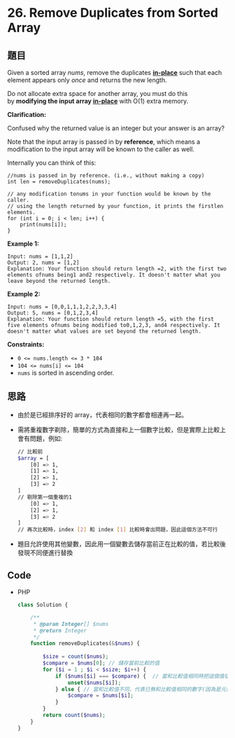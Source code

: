 # 26. Remove Duplicates from Sorted Array

## 題目

Given a sorted array *nums*, remove the duplicates **[in-place](https://en.wikipedia.org/wiki/In-place_algorithm)** such that each element appears only *once* and returns the new length.

Do not allocate extra space for another array, you must do this by **modifying the input array [in-place](https://en.wikipedia.org/wiki/In-place_algorithm)** with O(1) extra memory.

**Clarification:**

Confused why the returned value is an integer but your answer is an array?

Note that the input array is passed in by **reference**, which means a modification to the input array will be known to the caller as well.

Internally you can think of this:

```
//nums is passed in by reference. (i.e., without making a copy)
int len = removeDuplicates(nums);

// any modification tonums in your function would be known by the caller.
// using the length returned by your function, it prints the firstlen elements.
for (int i = 0; i < len; i++) {
    print(nums[i]);
}

```

**Example 1:**

```
Input: nums = [1,1,2]
Output: 2, nums = [1,2]
Explanation: Your function should return length =2, with the first two elements ofnums being1 and2 respectively. It doesn't matter what you leave beyond the returned length.

```

**Example 2:**

```
Input: nums = [0,0,1,1,1,2,2,3,3,4]
Output: 5, nums = [0,1,2,3,4]
Explanation: Your function should return length =5, with the first five elements ofnums being modified to0,1,2,3, and4 respectively. It doesn't matter what values are set beyond the returned length.

```

**Constraints:**

- `0 <= nums.length <= 3 * 104`
- `104 <= nums[i] <= 104`
- `nums` is sorted in ascending order.

## 思路

- 由於是已經排序好的 array，代表相同的數字都會相連再一起。
- 需將重複數字剃除，簡單的方式為直接和上一個數字比較，但是實際上比較上會有問題，例如:

    ```bash
    // 比較前
    $array = [
    	[0] => 1,
    	[1] => 1,
    	[2] => 1,
    	[3] => 2
    ]
    // 剔除第一個重複的1 
    	[0] => 1,
    	[2] => 1,
    	[3] => 2
    ]
    // 再次比較時，index [2] 和 index [1] 比較時會出問題，因此這個方法不可行
    ```

- 題目允許使用其他變數，因此用一個變數去儲存當前正在比較的值，若比較後發現不同便進行替換

## Code

- PHP

    ```php
    class Solution {

        /**
         * @param Integer[] $nums
         * @return Integer
         */
        function removeDuplicates(&$nums) {
            
            $size = count($nums);
            $compare = $nums[0]; // 儲存當前比較的值
            for ($i = 1 ; $i < $size; $i++) {
                if ($nums[$i] === $compare) {  // 當和比較值相同時把這個值從array中剃除
                    unset($nums[$i]);
                } else { // 當和比較值不同，代表已無和比較值相同的數字(因為是元素有序的)，因此替換成新的值
                    $compare = $nums[$i];
                }
            }
            return count($nums);
        }
    }
    ```
